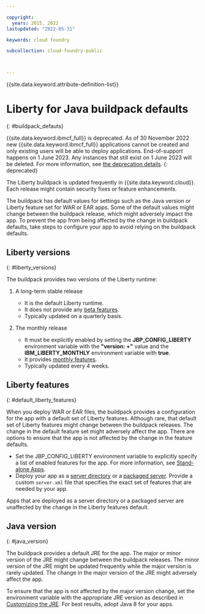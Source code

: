 ```yaml
---

copyright:
  years: 2015, 2022
lastupdated: "2022-05-31"

keywords: cloud foundry

subcollection: cloud-foundry-public



---
```



{{site.data.keyword.attribute-definition-list}}

# Liberty for Java buildpack defaults
{: #buildpack_defauts}

{{site.data.keyword.ibmcf_full}} is deprecated. As of 30 November 2022 new {{site.data.keyword.ibmcf_full}} applications cannot be created and only existing users will be able to deploy applications. End-of-support happens on 1 June 2023. Any instances that still exist on 1 June 2023 will be deleted. For more information, see [the deprecation details](/docs/cloud-foundry-public?topic=cloud-foundry-public-deprecation).
{: deprecated}

The Liberty buildpack is updated frequently in {{site.data.keyword.cloud}}. Each release might contain security fixes or feature enhancements.

The buildpack has default values for settings such as the Java version or Liberty feature set for WAR or EAR apps. Some of the default values might change between the buildpack release, which might adversely impact the app. To prevent the app from being affected by the change in buildpack defaults, take steps to configure your app to avoid relying on the buildpack defaults.

## Liberty versions
{: #liberty_versions}

The buildpack provides two versions of the Liberty runtime:
1. A long-term stable release
    * It is the default Liberty runtime.
    * It does not provide any [beta features](/docs/cloud-foundry-public?topic=cloud-foundry-public-using_beta_features).
    * Typically updated on a quarterly basis.

2. The monthly release
    * It must be explicitly enabled by setting the **JBP_CONFIG_LIBERTY** environment variable with the **"version: +"** value and the **IBM_LIBERTY_MONTHLY** environment variable with **true**.
    * It provides [monthly features](/docs/cloud-foundry-public?topic=cloud-foundry-public-using_monthly_runtime).
    * Typically updated every 4 weeks.

## Liberty features
{: #default_liberty_features}

When you deploy WAR or EAR files, the buildpack provides a configuration for the app with a default set of Liberty features. Although rare, that default set of Liberty features might change between the buildpack releases. The change in the default feature set might adversely affect the app. There are options to ensure that the app is not affected by the change in the feature defaults.

* Set the JBP_CONFIG_LIBERTY environment variable to explicitly specify a list of enabled features for the app. For more information, see [Stand-alone Apps](/docs/cloud-foundry-public?topic=cloud-foundry-public-options_for_pushing#stand_alone_apps).
* Deploy your app as a [server directory](/docs/cloud-foundry-public?topic=cloud-foundry-public-options_for_pushing#server_directory) or a [packaged server](/docs/cloud-foundry-public?topic=cloud-foundry-public-options_for_pushing#packaged_server). Provide a custom `server.xml` file that specifies the exact set of features that are needed by your app.

Apps that are deployed as a server directory or a packaged server are unaffected by the change in the Liberty features default.

## Java version
{: #java_version}

The buildpack provides a default JRE for the app. The major or minor version of the JRE might change between the buildpack releases. The minor version of the JRE might be updated frequently while the major version is rarely updated. The change in the major version of the JRE might adversely affect the app.

To ensure that the app is not affected by the major version change, set the environment variable with the appropriate JRE version as described in [Customizing the JRE](/docs/cloud-foundry-public?topic=cloud-foundry-public-customizing_jre). For best results, adopt Java 8 for your apps.


